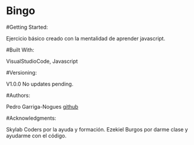 
Bingo
===
#Getting Started:

Ejercicio básico creado con la mentalidad de aprender javascript.


#Built With:

VisualStudioCode,
Javascript

#Versioning:

V1.0.0 No updates pending.

#Authors:

Pedro Garriga-Nogues
[github](https://github.com/PedroGarrigaNogues)

#Acknowledgments:

Skylab Coders por la ayuda y formación.
Ezekiel Burgos por darme clase y ayudarme con el código.